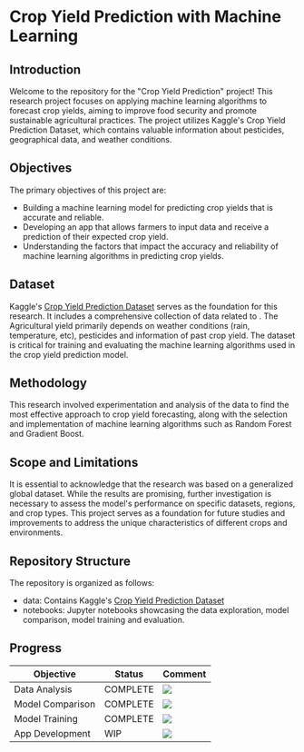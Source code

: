 # Crop Yield Prediction with Machine Learning

## Introduction

Welcome to the repository for the "Crop Yield Prediction" project! This research project focuses on applying machine learning algorithms to forecast crop yields, aiming to improve food security and promote sustainable agricultural practices. The project utilizes Kaggle's Crop Yield Prediction Dataset, which contains valuable information about pesticides, geographical data, and weather conditions.

## Objectives

The primary objectives of this project are:

- Building a machine learning model for predicting crop yields that is accurate and
reliable.
- Developing an app that allows farmers to input data and receive a prediction of their
expected crop yield. 
- Understanding the factors that impact the accuracy and reliability of machine
learning algorithms in predicting crop yields. 

## Dataset

Kaggle's [Crop Yield Prediction Dataset](https://www.kaggle.com/datasets/patelris/crop-yield-prediction-dataset) serves as the foundation for this research. It includes a comprehensive collection of data related to . The Agricultural yield primarily depends on weather conditions (rain, temperature, etc), pesticides and information of past crop yield. The dataset is critical for training and evaluating the machine learning algorithms used in the crop yield prediction model.

## Methodology

This research involved experimentation and analysis of the data to find the most effective approach to crop yield forecasting, along with the selection and implementation of machine learning algorithms such as Random Forest and Gradient Boost.

## Scope and Limitations

It is essential to acknowledge that the research was based on a generalized global dataset. While the results are promising, further investigation is necessary to assess the model's performance on specific datasets, regions, and crop types. This project serves as a foundation for future studies and improvements to address the unique characteristics of different crops and environments.

## Repository Structure

The repository is organized as follows:

- data: Contains Kaggle's [Crop Yield Prediction Dataset](https://www.kaggle.com/datasets/patelris/crop-yield-prediction-dataset) 
- notebooks: Jupyter notebooks showcasing the data exploration, model comparison, model training and evaluation. 

## Progress

Objective | Status | Comment
---|------|---
Data Analysis | COMPLETE | ![](https://geps.dev/progress/100)
Model Comparison | COMPLETE | ![](https://geps.dev/progress/100)
Model Training | COMPLETE | ![](https://geps.dev/progress/100)  
App Development | WIP  |  ![](https://geps.dev/progress/20)     